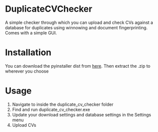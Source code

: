 # DuplicateCVChecker
A simple checker through which you can upload and check CVs against a database for duplicates using winnowing and document fingerprinting. Comes with a simple GUI.

# Installation
You can download the pyinstaller dist from [here](https://drive.google.com/file/d/1yjyDtL0T-XKeyALdFbF7aVbE5Paunarg/view?usp=sharing).
Then extract the .zip to wherever you choose

# Usage
1. Navigate to inside the duplicate_cv_checker folder 
2. Find and run duplicate_cv_checker.exe
3. Update your download settings and database settings in the Settings menu
4. Upload CVs


